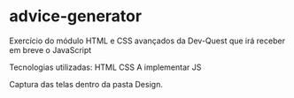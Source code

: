 # advice-generator
Exercício do módulo HTML e CSS avançados da Dev-Quest que irá receber em breve o JavaScript

Tecnologias utilizadas:
HTML
CSS
A implementar JS

Captura das telas dentro da pasta Design.


